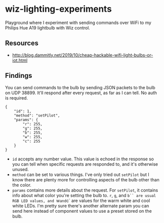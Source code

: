 # wiz-lighting-experiments

Playground where I experiment with sending commands over WiFi to my Philips Hue A19 lightbulb with Wiz control.

## Resources

- http://blog.dammitly.net/2019/10/cheap-hackable-wifi-light-bulbs-or-iot.html

## Findings

You can send commands to the bulb by sending JSON packets to the bulb on UDP 38899. It'll respond after every request, as far as I can tell. No auth is required.

    {
        "id": 1,
        "method": "setPilot",
        "params": {
            "r": 255,
            "g": 255,
            "b": 255,
            "w": 255,
            "c": 255
        }
    }

- `id` accepts any number value. This value is echoed in the response so you can tell when specific requests are responded to, and it's otherwise unused.
- `method` can be set to various things. I've only tried out `setPilot` but I know there are plenty more for controlling aspects of the bulb other than the color.
- `params` contains more details about the request. For `setPilot`, it contains info about what color you're setting the bulb to. `r`, `g`, and `b`` are usual RGB LED values, and `w` and `c` are values for the warm white and cool white LEDs. I'm pretty sure there's another alternate param you can send here instead of component values to use a preset stored on the bulb.
